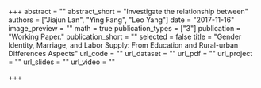 +++
abstract = ""
abstract_short = "Investigate the relationship between"
authors = ["Jiajun Lan", "Ying Fang", "Leo Yang"]
date = "2017-11-16"
image_preview = ""
math = true
publication_types = ["3"]
publication = "Working Paper."
publication_short = ""
selected = false
title = "Gender Identity, Marriage, and Labor Supply: From Education and Rural-urban Differences Aspects"
url_code = ""
url_dataset = ""
url_pdf = ""
url_project = ""
url_slides = ""
url_video = ""

+++
